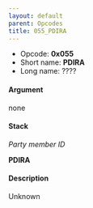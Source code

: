```yaml
---
layout: default
parent: Opcodes
title: 055_PDIRA
---
```


-   Opcode: **0x055**
-   Short name: **PDIRA**
-   Long name: ????

#### Argument

none

#### Stack

  
*Party member ID*

**PDIRA**

#### Description

Unknown
